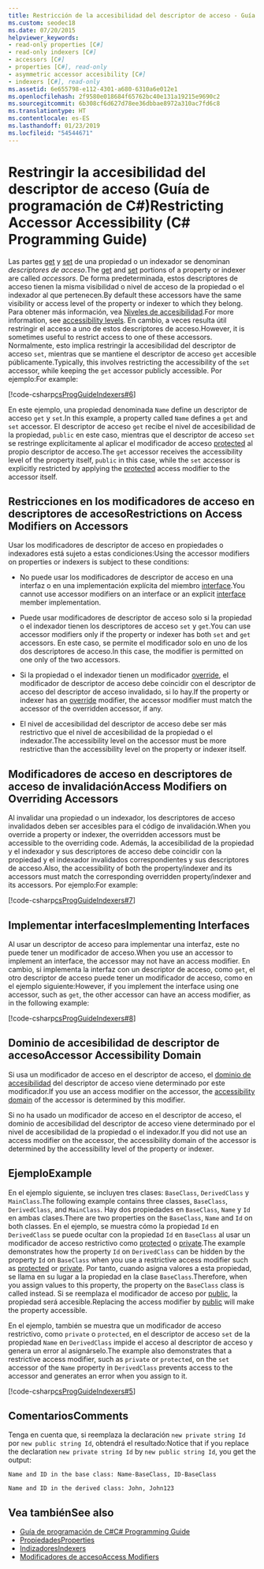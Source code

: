 ```yaml
---
title: Restricción de la accesibilidad del descriptor de acceso - Guía de programación de C#
ms.custom: seodec18
ms.date: 07/20/2015
helpviewer_keywords:
- read-only properties [C#]
- read-only indexers [C#]
- accessors [C#]
- properties [C#], read-only
- asymmetric accessor accesibility [C#]
- indexers [C#], read-only
ms.assetid: 6e655798-e112-4301-a680-6310a6e012e1
ms.openlocfilehash: 2f9580e018684f65762bc40e131a19215e9690c2
ms.sourcegitcommit: 6b308cf6d627d78ee36dbbae8972a310ac7fd6c8
ms.translationtype: HT
ms.contentlocale: es-ES
ms.lasthandoff: 01/23/2019
ms.locfileid: "54544671"
---
```

# <a name="restricting-accessor-accessibility-c-programming-guide"></a><span data-ttu-id="88888-102">Restringir la accesibilidad del descriptor de acceso (Guía de programación de C#)</span><span class="sxs-lookup"><span data-stu-id="88888-102">Restricting Accessor Accessibility (C# Programming Guide)</span></span>
<span data-ttu-id="88888-103">Las partes [get](../../../csharp/language-reference/keywords/get.md) y [set](../../../csharp/language-reference/keywords/set.md) de una propiedad o un indexador se denominan *descriptores de acceso*.</span><span class="sxs-lookup"><span data-stu-id="88888-103">The [get](../../../csharp/language-reference/keywords/get.md) and [set](../../../csharp/language-reference/keywords/set.md) portions of a property or indexer are called *accessors*.</span></span> <span data-ttu-id="88888-104">De forma predeterminada, estos descriptores de acceso tienen la misma visibilidad o nivel de acceso de la propiedad o el indexador al que pertenecen.</span><span class="sxs-lookup"><span data-stu-id="88888-104">By default these accessors have the same visibility or access level of the property or indexer to which they belong.</span></span> <span data-ttu-id="88888-105">Para obtener más información, vea [Niveles de accesibilidad](../../../csharp/language-reference/keywords/accessibility-levels.md).</span><span class="sxs-lookup"><span data-stu-id="88888-105">For more information, see [accessibility levels](../../../csharp/language-reference/keywords/accessibility-levels.md).</span></span> <span data-ttu-id="88888-106">En cambio, a veces resulta útil restringir el acceso a uno de estos descriptores de acceso.</span><span class="sxs-lookup"><span data-stu-id="88888-106">However, it is sometimes useful to restrict access to one of these accessors.</span></span> <span data-ttu-id="88888-107">Normalmente, esto implica restringir la accesibilidad del descriptor de acceso `set`, mientras que se mantiene el descriptor de acceso `get` accesible públicamente.</span><span class="sxs-lookup"><span data-stu-id="88888-107">Typically, this involves restricting the accessibility of the `set` accessor, while keeping the `get` accessor publicly accessible.</span></span> <span data-ttu-id="88888-108">Por ejemplo:</span><span class="sxs-lookup"><span data-stu-id="88888-108">For example:</span></span>  
  
 [!code-csharp[csProgGuideIndexers#6](../../../csharp/programming-guide/classes-and-structs/codesnippet/CSharp/restricting-accessor-accessibility_1.cs)]  
  
 <span data-ttu-id="88888-109">En este ejemplo, una propiedad denominada `Name` define un descriptor de acceso `get` y `set`.</span><span class="sxs-lookup"><span data-stu-id="88888-109">In this example, a property called `Name` defines a `get` and `set` accessor.</span></span> <span data-ttu-id="88888-110">El descriptor de acceso `get` recibe el nivel de accesibilidad de la propiedad, `public` en este caso, mientras que el descriptor de acceso `set` se restringe explícitamente al aplicar el modificador de acceso [protected](../../../csharp/language-reference/keywords/protected.md) al propio descriptor de acceso.</span><span class="sxs-lookup"><span data-stu-id="88888-110">The `get` accessor receives the accessibility level of the property itself, `public` in this case, while the `set` accessor is explicitly restricted by applying the [protected](../../../csharp/language-reference/keywords/protected.md) access modifier to the accessor itself.</span></span>  
  
## <a name="restrictions-on-access-modifiers-on-accessors"></a><span data-ttu-id="88888-111">Restricciones en los modificadores de acceso en descriptores de acceso</span><span class="sxs-lookup"><span data-stu-id="88888-111">Restrictions on Access Modifiers on Accessors</span></span>  
 <span data-ttu-id="88888-112">Usar los modificadores de descriptor de acceso en propiedades o indexadores está sujeto a estas condiciones:</span><span class="sxs-lookup"><span data-stu-id="88888-112">Using the accessor modifiers on properties or indexers is subject to these conditions:</span></span>  
  
-   <span data-ttu-id="88888-113">No puede usar los modificadores de descriptor de acceso en una interfaz o en una implementación explícita del miembro [interface](../../../csharp/language-reference/keywords/interface.md).</span><span class="sxs-lookup"><span data-stu-id="88888-113">You cannot use accessor modifiers on an interface or an explicit [interface](../../../csharp/language-reference/keywords/interface.md) member implementation.</span></span>  
  
-   <span data-ttu-id="88888-114">Puede usar modificadores de descriptor de acceso solo si la propiedad o el indexador tienen los descriptores de acceso `set` y `get`.</span><span class="sxs-lookup"><span data-stu-id="88888-114">You can use accessor modifiers only if the property or indexer has both `set` and `get` accessors.</span></span> <span data-ttu-id="88888-115">En este caso, se permite el modificador solo en uno de los dos descriptores de acceso.</span><span class="sxs-lookup"><span data-stu-id="88888-115">In this case, the modifier is permitted on one only of the two accessors.</span></span>  
  
-   <span data-ttu-id="88888-116">Si la propiedad o el indexador tienen un modificador [override](../../../csharp/language-reference/keywords/override.md), el modificador de descriptor de acceso debe coincidir con el descriptor de acceso del descriptor de acceso invalidado, si lo hay.</span><span class="sxs-lookup"><span data-stu-id="88888-116">If the property or indexer has an [override](../../../csharp/language-reference/keywords/override.md) modifier, the accessor modifier must match the accessor of the overridden accessor, if any.</span></span>  
  
-   <span data-ttu-id="88888-117">El nivel de accesibilidad del descriptor de acceso debe ser más restrictivo que el nivel de accesibilidad de la propiedad o el indexador.</span><span class="sxs-lookup"><span data-stu-id="88888-117">The accessibility level on the accessor must be more restrictive than the accessibility level on the property or indexer itself.</span></span>  
  
## <a name="access-modifiers-on-overriding-accessors"></a><span data-ttu-id="88888-118">Modificadores de acceso en descriptores de acceso de invalidación</span><span class="sxs-lookup"><span data-stu-id="88888-118">Access Modifiers on Overriding Accessors</span></span>  
 <span data-ttu-id="88888-119">Al invalidar una propiedad o un indexador, los descriptores de acceso invalidados deben ser accesibles para el código de invalidación.</span><span class="sxs-lookup"><span data-stu-id="88888-119">When you override a property or indexer, the overridden accessors must be accessible to the overriding code.</span></span> <span data-ttu-id="88888-120">Además, la accesibilidad de la propiedad y el indexador y sus descriptores de acceso debe coincidir con la propiedad y el indexador invalidados correspondientes y sus descriptores de acceso.</span><span class="sxs-lookup"><span data-stu-id="88888-120">Also, the accessibility of both the property/indexer and its accessors must match the corresponding overridden property/indexer and its accessors.</span></span> <span data-ttu-id="88888-121">Por ejemplo:</span><span class="sxs-lookup"><span data-stu-id="88888-121">For example:</span></span>  
  
 [!code-csharp[csProgGuideIndexers#7](../../../csharp/programming-guide/classes-and-structs/codesnippet/CSharp/restricting-accessor-accessibility_2.cs)]  
  
## <a name="implementing-interfaces"></a><span data-ttu-id="88888-122">Implementar interfaces</span><span class="sxs-lookup"><span data-stu-id="88888-122">Implementing Interfaces</span></span>  
 <span data-ttu-id="88888-123">Al usar un descriptor de acceso para implementar una interfaz, este no puede tener un modificador de acceso.</span><span class="sxs-lookup"><span data-stu-id="88888-123">When you use an accessor to implement an interface, the accessor may not have an access modifier.</span></span> <span data-ttu-id="88888-124">En cambio, si implementa la interfaz con un descriptor de acceso, como `get`, el otro descriptor de acceso puede tener un modificador de acceso, como en el ejemplo siguiente:</span><span class="sxs-lookup"><span data-stu-id="88888-124">However, if you implement the interface using one accessor, such as `get`, the other accessor can have an access modifier, as in the following example:</span></span>  
  
 [!code-csharp[csProgGuideIndexers#8](../../../csharp/programming-guide/classes-and-structs/codesnippet/CSharp/restricting-accessor-accessibility_3.cs)]  
  
## <a name="accessor-accessibility-domain"></a><span data-ttu-id="88888-125">Dominio de accesibilidad de descriptor de acceso</span><span class="sxs-lookup"><span data-stu-id="88888-125">Accessor Accessibility Domain</span></span>  
 <span data-ttu-id="88888-126">Si usa un modificador de acceso en el descriptor de acceso, el [dominio de accesibilidad](../../../csharp/language-reference/keywords/accessibility-domain.md) del descriptor de acceso viene determinado por este modificador.</span><span class="sxs-lookup"><span data-stu-id="88888-126">If you use an access modifier on the accessor, the [accessibility domain](../../../csharp/language-reference/keywords/accessibility-domain.md) of the accessor is determined by this modifier.</span></span>  
  
 <span data-ttu-id="88888-127">Si no ha usado un modificador de acceso en el descriptor de acceso, el dominio de accesibilidad del descriptor de acceso viene determinado por el nivel de accesibilidad de la propiedad o el indexador.</span><span class="sxs-lookup"><span data-stu-id="88888-127">If you did not use an access modifier on the accessor, the accessibility domain of the accessor is determined by the accessibility level of the property or indexer.</span></span>  
  
## <a name="example"></a><span data-ttu-id="88888-128">Ejemplo</span><span class="sxs-lookup"><span data-stu-id="88888-128">Example</span></span>  
 <span data-ttu-id="88888-129">En el ejemplo siguiente, se incluyen tres clases: `BaseClass`, `DerivedClass` y `MainClass`.</span><span class="sxs-lookup"><span data-stu-id="88888-129">The following example contains three classes, `BaseClass`, `DerivedClass`, and `MainClass`.</span></span> <span data-ttu-id="88888-130">Hay dos propiedades en `BaseClass`, `Name` y `Id` en ambas clases.</span><span class="sxs-lookup"><span data-stu-id="88888-130">There are two properties on the `BaseClass`, `Name` and `Id` on both classes.</span></span> <span data-ttu-id="88888-131">En el ejemplo, se muestra cómo la propiedad `Id` en `DerivedClass` se puede ocultar con la propiedad `Id` en `BaseClass` al usar un modificador de acceso restrictivo como [protected](../../../csharp/language-reference/keywords/protected.md) o [private](../../../csharp/language-reference/keywords/private.md).</span><span class="sxs-lookup"><span data-stu-id="88888-131">The example demonstrates how the property `Id` on `DerivedClass` can be hidden by the property `Id` on `BaseClass` when you use a restrictive access modifier such as [protected](../../../csharp/language-reference/keywords/protected.md) or [private](../../../csharp/language-reference/keywords/private.md).</span></span> <span data-ttu-id="88888-132">Por tanto, cuando asigna valores a esta propiedad, se llama en su lugar a la propiedad en la clase `BaseClass`.</span><span class="sxs-lookup"><span data-stu-id="88888-132">Therefore, when you assign values to this property, the property on the `BaseClass` class is called instead.</span></span> <span data-ttu-id="88888-133">Si se reemplaza el modificador de acceso por [public](../../../csharp/language-reference/keywords/public.md), la propiedad será accesible.</span><span class="sxs-lookup"><span data-stu-id="88888-133">Replacing the access modifier by [public](../../../csharp/language-reference/keywords/public.md) will make the property accessible.</span></span>  
  
 <span data-ttu-id="88888-134">En el ejemplo, también se muestra que un modificador de acceso restrictivo, como `private` o `protected`, en el descriptor de acceso `set` de la propiedad `Name` en `DerivedClass` impide el acceso al descriptor de acceso y genera un error al asignárselo.</span><span class="sxs-lookup"><span data-stu-id="88888-134">The example also demonstrates that a restrictive access modifier, such as `private` or `protected`, on the `set` accessor of the `Name` property in `DerivedClass` prevents access to the accessor and generates an error when you assign to it.</span></span>  
  
 [!code-csharp[csProgGuideIndexers#5](../../../csharp/programming-guide/classes-and-structs/codesnippet/CSharp/restricting-accessor-accessibility_4.cs)]  
  
## <a name="comments"></a><span data-ttu-id="88888-135">Comentarios</span><span class="sxs-lookup"><span data-stu-id="88888-135">Comments</span></span>  
 <span data-ttu-id="88888-136">Tenga en cuenta que, si reemplaza la declaración `new private string Id` por `new public string Id`, obtendrá el resultado:</span><span class="sxs-lookup"><span data-stu-id="88888-136">Notice that if you replace the declaration `new private string Id` by `new public string Id`, you get the output:</span></span>  
  
 `Name and ID in the base class: Name-BaseClass, ID-BaseClass`  
  
 `Name and ID in the derived class: John, John123`  
  
## <a name="see-also"></a><span data-ttu-id="88888-137">Vea también</span><span class="sxs-lookup"><span data-stu-id="88888-137">See also</span></span>

- [<span data-ttu-id="88888-138">Guía de programación de C#</span><span class="sxs-lookup"><span data-stu-id="88888-138">C# Programming Guide</span></span>](../../../csharp/programming-guide/index.md)
- [<span data-ttu-id="88888-139">Propiedades</span><span class="sxs-lookup"><span data-stu-id="88888-139">Properties</span></span>](../../../csharp/programming-guide/classes-and-structs/properties.md)
- [<span data-ttu-id="88888-140">Indizadores</span><span class="sxs-lookup"><span data-stu-id="88888-140">Indexers</span></span>](../../../csharp/programming-guide/indexers/index.md)
- [<span data-ttu-id="88888-141">Modificadores de acceso</span><span class="sxs-lookup"><span data-stu-id="88888-141">Access Modifiers</span></span>](../../../csharp/programming-guide/classes-and-structs/access-modifiers.md)
